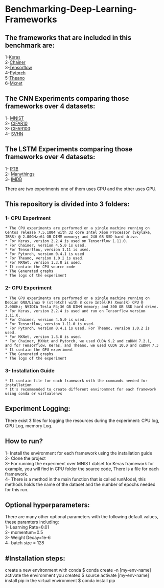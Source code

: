 # Benchmarking-Deep-Learning-Frameworks
## The frameworks that are included in this benchmark are:
  1-[Keras](https://keras.io/) <br /> 
  2-[Chainer](https://docs.chainer.org/en/stable/glance.html) <br /> 
  3-[Tensorflow](https://www.tensorflow.org/) <br /> 
  4-[Pytorch](https://pytorch.org/) <br />
  5-[Theano](http://deeplearning.net/software/theano/)  <br />
  6-[Mxnet](https://mxnet.apache.org/) <br />

## The CNN Experiments comparing those frameworks over 4 datasets:
  1- [MNIST](http://yann.lecun.com/exdb/mnist/) <br />
  2- [CIFAR10](https://www.cs.toronto.edu/~kriz/cifar.html) <br />
  3- [CIFAR100](https://www.cs.toronto.edu/~kriz/cifar.html) <br />
  4- [SVHN](http://ufldl.stanford.edu/housenumbers/) <br />
  

## The LSTM Experiments comparing those frameworks over 4 datasets:
  1- [PTB](https://corochann.com/penn-tree-bank-ptb-dataset-introduction-1456.html) <br />
  2- [Manythings](https://www.manythings.org/anki/) <br />
  3- [IMDB](https://keras.io/api/datasets/imdb/) <br />
    
  

There are two experiments one of them uses CPU and the other uses GPU.

## This repository is divided into 3 folders:
 ### 1- CPU Experiment <br />
    * The CPU experiments are performed on a single machine running on Centos release 7.5.1804 with 32 core Intel Xeon Processor (Skylake,  IBRS) @ 2.00GHz;64 GB DIMM memory; and 240 GB SSD hard drive.
    * For Keras, version 2.2.4 is used on Tensorflow 1.11.0. 
    * For Chainer, version 4.5.0 is used. 
    * For Tensorflow, version 1.11 is used. 
    * For Pytorch, version 0.4.1 is used
    * For Theano, version 1.0.2 is used. 
    * For MXNet, version 1.3.0 is used.
    * It contain the CPU source code 
    * The Generated graphs 
    * The logs of the experiment 
       
 ### 2- GPU Experiment <br />
    * The GPU experiments are performed on a single machine running on Debian GNU/Linux 9 (stretch) with 8 core Intel(R) Xeon(R) CPU @ 2.00GHz; NVIDIA Tesla P4;36 GB DIMM memory; and 300 GB SSD hard drive.
    * For Keras, version 2.2.4 is used and run on Tensorflow version 1.11.0. 
    * For Chainer, version 4.5.0 is used. 
    * For Tensorflow, version 1.11.0 is used. 
    * For Pytorch, version 0.4.1 is used, For Theano, version 1.0.2 is used. 
    * For MXNet, version 1.3.0 is used.
    * For Chainer, MXNet and Pytorch, we used CUDA 9.2 and cuDNN 7.2.1, and for Tensorflow, Keras, and Theano, we used CUDA 10.0 and cuDNN 7.3
    * It contain the GPU experiment 
    * The Generated graphs 
    * The logs of the experiment 
    
 ### 3- Installation Guide <br />
    * It contain file for each framework with the commands needed for installation 
    * It's recommended to create different environmnet for each framework using conda or virtualenvs

  
 ## Experiment Logging:
  There exist 3 files for logging the resources during the experiment: CPU log, GPU Log, memory Log.<br />
  
## How to run? 
 1- Install the environment for each framework using the installation  guide <br />
 2- Clone the project <br />
 3- For running the experiment over MNIST datset for Keras framework for example, you will find in CPU folder the source code, There is a file for each framework. <br />
 4- There is a method in the main function that is called runModel, this methods holds the name of the dataset and the number of       epochs needed for this run.

## Optional hyperparameters:<br />
There are  many other optional parameters with the following default values, these paramters including: <br />
     1- Learning Rate=0.01 <br />
     2- momentum=0.5 <br />
     3- Weight Decay=1e-6 <br />
     4- batch size = 128 <br />
     
 ## #Installation steps:
 create a new environment with conda
  $ conda create -n [my-env-name]
 activate the environment you created
  $ source activate [my-env-name]
 install pip in the virtual environment
  $ conda install pip
  
  
